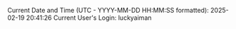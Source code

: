 Current Date and Time (UTC - YYYY-MM-DD HH:MM:SS formatted): 2025-02-19 20:41:26
Current User's Login: luckyaiman
